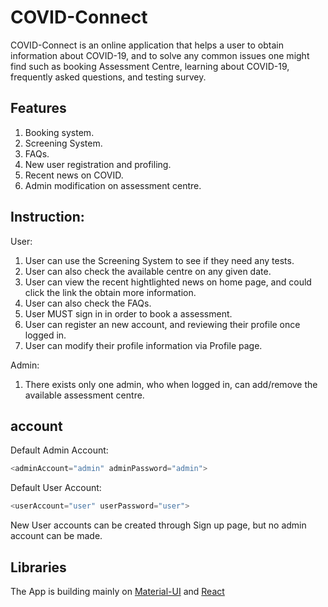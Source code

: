 # COVID-Connect

COVID-Connect is an online application that helps a user to obtain information about COVID-19, and to solve any common issues one might find such as booking Assessment Centre, learning about COVID-19, frequently asked questions, and testing survey.

## Features
 1. Booking system.
 2. Screening System.
 3. FAQs.
 4. New user registration and profiling.
 5. Recent news on COVID.
 6. Admin modification on assessment centre.

## Instruction:
  User:
  1. User can use the Screening System to see if they need any tests.
  2. User can also check the available centre on any given date.
  3. User can view the recent hightlighted news on home page, and could click the link the obtain more information.
  4. User can also check the FAQs.
  5. User MUST sign in in order to book a assessment.
  6. User can register an new account, and reviewing their profile once logged in.
  7. User can modify their profile information via Profile page.

  Admin:
  1. There exists only one admin, who when logged in, can add/remove the available assessment centre.


## account

Default Admin Account:
```javascript
<adminAccount="admin" adminPassword="admin">
```

Default User Account:
```javascript
<userAccount="user" userPassword="user">
```

New User accounts can be created through Sign up page, but no admin account can be made.

## Libraries
The App is building mainly on [Material-UI](https://material-ui.com/) and [React](https://reactjs.org/)
